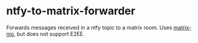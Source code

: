 # ntfy-to-matrix-forwarder

Forwards messages received in a ntfy topic to a matrix room. Uses [matrix-nio](https://github.com/poljar/matrix-nio), but does not support E2EE.
